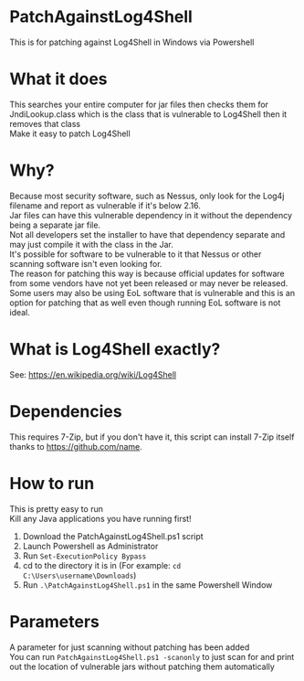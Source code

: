 # PatchAgainstLog4Shell
This is for patching against Log4Shell in Windows via Powershell
# What it does
This searches your entire computer for jar files then checks them for JndiLookup.class which is the class that is vulnerable to Log4Shell then it removes that class  
Make it easy to patch Log4Shell
# Why?
Because most security software, such as Nessus, only look for the Log4j filename and report as vulnerable if it's below 2.16.  
Jar files can have this vulnerable dependency in it without the dependency being a separate jar file.  
Not all developers set the installer to have that dependency separate and may just compile it with the class in the Jar.  
It's possible for software to be vulnerable to it that Nessus or other scanning software isn't even looking for.  
The reason for patching this way is because official updates for software from some vendors have not yet been released or may never be released.  
Some users may also be using EoL software that is vulnerable and this is an option for patching that as well even though running EoL software is not ideal.  
# What is Log4Shell exactly?
See: https://en.wikipedia.org/wiki/Log4Shell  
# Dependencies
This requires 7-Zip, but if you don't have it, this script can install 7-Zip itself thanks to https://github.com/name.
# How to run
This is pretty easy to run  
Kill any Java applications you have running first!
1) Download the PatchAgainstLog4Shell.ps1 script
2) Launch Powershell as Administrator
3) Run `Set-ExecutionPolicy Bypass`
4) cd to the directory it is in (For example: `cd C:\Users\username\Downloads`)
5) Run `.\PatchAgainstLog4Shell.ps1` in the same Powershell Window

# Parameters
A parameter for just scanning without patching has been added  
You can run `PatchAgainstLog4Shell.ps1 -scanonly` to just scan for and print out the location of vulnerable jars without patching them automatically
